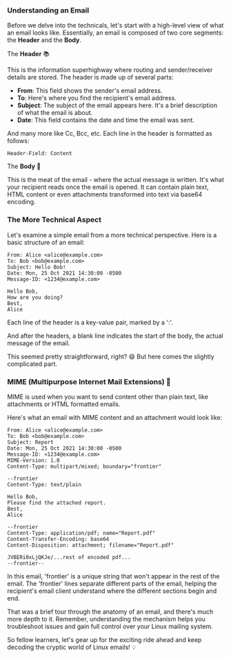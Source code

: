 ### Understanding an Email 

Before we delve into the technicals, let's start with a high-level view of what an email looks like. Essentially, an email is composed of two core segments: the **Header** and the **Body**.

The **Header** 📚

This is the information superhighway where routing and sender/receiver details are stored. The header is made up of several parts:

- **From**: This field shows the sender's email address. 
- **To**: Here's where you find the recipient's email address.
- **Subject**: The subject of the email appears here. It's a brief description of what the email is about.
- **Date**: This field contains the date and time the email was sent. 

And many more like Cc, Bcc, etc. Each line in the header is formatted as follows:

```
Header-Field: Content
```
The **Body** 📝

This is the meat of the email - where the actual message is written. It's what your recipient reads once the email is opened. It can contain plain text, HTML content or even attachments transformed into text via base64 encoding.

### The More Technical Aspect

Let's examine a simple email from a more technical perspective. Here is a basic structure of an email:

```
From: Alice <alice@example.com>
To: Bob <bob@example.com>
Subject: Hello Bob! 
Date: Mon, 25 Oct 2021 14:30:00 -0500
Message-ID: <1234@example.com>

Hello Bob,
How are you doing?
Best,
Alice
```
Each line of the header is a key-value pair, marked by a ':'.

And after the headers, a blank line indicates the start of the body, the actual message of the email.

This seemed pretty straightforward, right? 😄 But here comes the slightly complicated part.

### MIME (Multipurpose Internet Mail Extensions) 📎

MIME is used when you want to send content other than plain text, like attachments or HTML formatted emails.

Here's what an email with MIME content and an attachment would look like:

```
From: Alice <alice@example.com>
To: Bob <bob@example.com>
Subject: Report
Date: Mon, 25 Oct 2021 14:30:00 -0500
Message-ID: <1234@example.com>
MIME-Version: 1.0
Content-Type: multipart/mixed; boundary="frontier"

--frontier
Content-Type: text/plain

Hello Bob,
Please find the attached report.
Best,
Alice

--frontier
Content-Type: application/pdf; name="Report.pdf"
Content-Transfer-Encoding: base64
Content-Disposition: attachment; filename="Report.pdf"

JVBERi0xLjQKJe/...rest of encoded pdf...
--frontier--
```

In this email, 'frontier' is a unique string that won't appear in the rest of the email. The 'frontier' lines separate different parts of the email, helping the recipient's email client understand where the different sections begin and end. 

That was a brief tour through the anatomy of an email, and there's much more depth to it. Remember, understanding the mechanism helps you troubleshoot issues and gain full control over your Linux mailing system.

So fellow learners, let's gear up for the exciting ride ahead and keep decoding the cryptic world of Linux emails! 💡